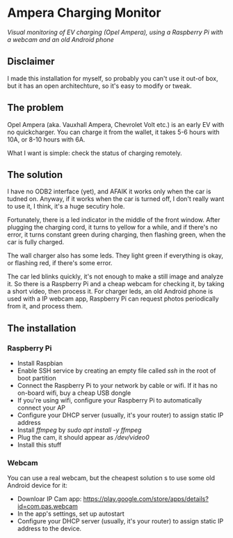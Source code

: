 # Ampera Charging Monitor

*Visual monitoring of EV charging (Opel Ampera), using a Raspberry Pi with a webcam and an old Android phone*

## Disclaimer

I made this installation for myself, so probably you can't use it out-of box, but it has an open architechture, so it's easy to modify or tweak.

## The problem

Opel Ampera (aka. Vauxhall Ampera, Chevrolet Volt etc.) is an early EV with no  quickcharger. You can charge it from the wallet, it takes 5-6 hours with 10A, or 8-10 hours with 6A.

What I want is simple: check the status of charging remotely. 

## The solution

I have no ODB2 interface (yet), and AFAIK it works only when the car is tudned on. Anyway, if it works when the car is turned off, I don't really want to use it, I think, it's a huge secutiry hole.

Fortunately, there is a led indicator in the middle of the front window. After plugging the charging cord, it turns to yellow for a while, and if there's no error, it turns constant green during charging, then flashing green, when the car is fully charged.

The wall charger also has some leds. They light green if everything is okay, or flashing red, if there's some error.

The car led blinks quickly, it's not enough to make a still image and analyze it. So there is a Raspberry Pi and a cheap webcam for checking it, by taking a short video, then process it. For charger leds, an old Android phone is used with a IP webcam app, Raspberry Pi can request photos periodically from it, and process them.

## The installation

### Raspberry Pi

- Install Raspbian
- Enable SSH service by creating an empty file called *ssh* in the root of boot partition
- Connect the Raspberry Pi to your network by cable or wifi. If it has no on-board wifi, buy a cheap USB dongle
- If you're using wifi, configure your Raspberry Pi to automatically connect your AP
- Configure your DHCP server (usually, it's your router) to assign static IP address
- Install *ffmpeg* by *sudo apt install -y ffmpeg*
- Plug the cam, it should appear as */dev/video0*
- Install this stuff

### Webcam

You can use a real webcam, but the cheapest solution s to use some old Android device for it:
- Downloar IP Cam app: https://play.google.com/store/apps/details?id=com.pas.webcam
- In the app's settings, set up autostart
- Configure your DHCP server (usually, it's your router) to assign static IP address to the device.
